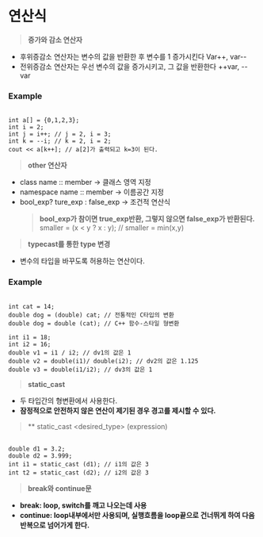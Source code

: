 연산식
=========================

> **증가와 감소 연산자**
* 후위증감소 연산자는 변수의 값을 반환한 후 변수를 1 증가시킨다 Var++, var--
* 전위증감소 연산자는 우선 변수의 값을 증가시키고, 그 값을 반환한다 ++var, --var

### Example
<pre> <code>
int a[] = {0,1,2,3};
int i = 2;
int j = i++; // j = 2, i = 3;
int k = --i; // k = 2, i = 2;
cout << a[k++]; // a[2]가 출력되고 k=3이 된다.
</code></pre>

> **other 연산자**
* class name :: member -> 클래스 영역 지정
* namespace name :: member -> 이름공간 지정
* bool_exp? ture_exp : false_exp -> 조건적 연산식
  > **bool_exp가 참이면 true_exp반환, 그렇지 않으면 false_exp가 반환된다.**</br>
  smaller = (x < y ? x : y); // smaller = min(x,y) 

> **typecast를 통한 type 변경**
* 변수의 타입을 바꾸도록 허용하는 연산이다.
### Example
<pre> <code>
int cat = 14; 
double dog = (double) cat; // 전통적인 C타입의 변환
double dog = double (cat); // C++ 함수-스타일 형변환

int i1 = 18;
int i2 = 16;
double v1 = i1 / i2; // dv1의 값은 1
double v2 = double(i1)/ double(i2); // dv2의 값은 1.125
double v3 = double(i1/i2); // dv3의 값은 1
</code></pre>

> **static_cast**
* 두 타입간의 형변환에서 사용한다.
* **잠정적으로 안전하지 않은 연산이 제기된 경우 경고를 제시할 수 있다.**
 > ** static_cast <desired_type> (expression)
<pre> <code>
double d1 = 3.2;
double d2 = 3.999;
int i1 = static_cast<int> (d1); // i1의 값은 3
int t2 = static_cast<int> (d2); // i2의 값은 3
</code></pre>
> **break와 continue문**
* **break: loop, switch를 깨고 나오는데 사용**
* **continue: loop내부에서만 사용되며, 실행흐름을 loop끝으로 건너뛰게 하여 다음 반복으로 넘어가게 한다.**

